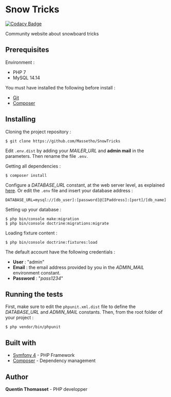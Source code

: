 # Snow Tricks

[![Codacy Badge](https://api.codacy.com/project/badge/Grade/1ed42ea222b940a5961601fe5ec1772e)](https://app.codacy.com/app/Massetho/TrickSlider?utm_source=github.com&utm_medium=referral&utm_content=Massetho/TrickSlider&utm_campaign=Badge_Grade_Dashboard)

Community website about snowboard tricks

## Prerequisites
Environment :
- PHP 7
- MySQL 14.14

You must have installed the following before install :
- [Git](https://git-scm.com/downloads)
- [Composer](https://getcomposer.org/)

## Installing
Cloning the project repository :
```
$ git clone https://github.com/Massetho/SnowTricks
```

Edit `.env.dist` by adding your *MAILER_URL* and **admin mail** in the parameters. Then rename the file `.env`.


Getting all dependencies :
```
$ composer install
```

Configure a *DATABASE_URL* constant, at the web server level, as explained [here](https://symfony.com/doc/current/configuration/external_parameters.html#configuring-environment-variables-in-production). Or edit the `.env` file and insert your database address :
```
DATABASE_URL=mysql://[db_user]:[password]@[IPaddress]:[port]/[db_name]
```

Setting up your database :
```
$ php bin/console make:migration
$ php bin/console doctrine:migrations:migrate
```

Loading fixture content : 
```
$ php bin/console doctrine:fixtures:load
```

The default account have the following credentials :
- **User** : "admin"
- **Email** : the email address provided by you in the *ADMIN_MAIL* environment constant.
- **Password** : "*pass1234*"

## Running the tests
First, make sure to edit the `phpunit.xml.dist` file to define the *DATABASE_URL* and *ADMIN_MAIL* constants.
Then, from the root folder of your project :
```
$ php vendor/bin/phpunit
```

## Built with
- [Symfony 4](https://symfony.com/) - PHP Framework
- [Composer](https://getcomposer.org/) - Dependency management

## Author
**Quentin Thomasset** - PHP developper